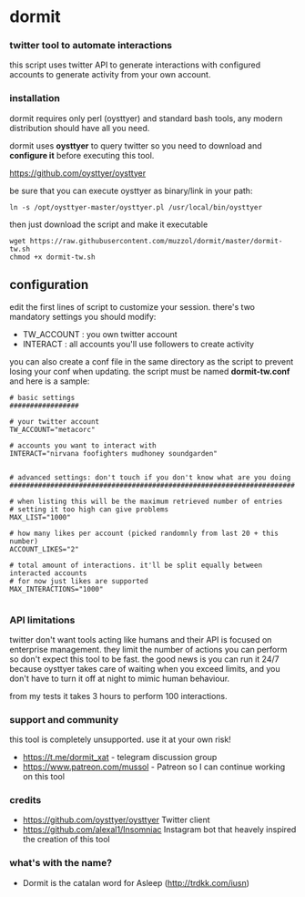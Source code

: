 # dormit
### twitter tool to automate interactions ###

this script uses twitter API to generate interactions with configured accounts to generate activity from your own account.

### installation ###

dormit requires only perl (oysttyer) and standard bash tools, any modern distribution should have all you need.

dormit uses **oysttyer** to query twitter so you need to download and **configure it** before executing this tool.

https://github.com/oysttyer/oysttyer

be sure that you can execute oysttyer as binary/link in your path:

    ln -s /opt/oysttyer-master/oysttyer.pl /usr/local/bin/oysttyer

then just download the script and make it executable

    wget https://raw.githubusercontent.com/muzzol/dormit/master/dormit-tw.sh
    chmod +x dormit-tw.sh


## configuration ##
edit the first lines of script to customize your session.
there's two mandatory settings you should modify:
* TW_ACCOUNT : you own twitter account
* INTERACT : all accounts you'll use followers to create activity

you can also create a conf file in the same directory as the script to prevent losing your conf when updating.
the script must be named **dormit-tw.conf** and here is a sample:
```
# basic settings
#################

# your twitter account
TW_ACCOUNT="metacorc"

# accounts you want to interact with
INTERACT="nirvana foofighters mudhoney soundgarden"


# advanced settings: don't touch if you don't know what are you doing
######################################################################

# when listing this will be the maximum retrieved number of entries
# setting it too high can give problems
MAX_LIST="1000"

# how many likes per account (picked randomnly from last 20 + this number)
ACCOUNT_LIKES="2"

# total amount of interactions. it'll be split equally between interacted accounts
# for now just likes are supported
MAX_INTERACTIONS="1000"


```


### API limitations ###
twitter don't want tools acting like humans and their API is focused on enterprise management.
they limit the number of actions you can perform so don't expect this tool to be fast.
the good news is you can run it 24/7 because oysttyer takes care of waiting when you exceed limits, and you don't have to turn it off at night to mimic human behaviour.

from my tests it takes 3 hours to perform 100 interactions.

### support and community ###

this tool is completely unsupported. use it at your own risk!
* https://t.me/dormit_xat - telegram discussion group
* https://www.patreon.com/mussol - Patreon so I can continue working on this tool


### credits ###
* https://github.com/oysttyer/oysttyer Twitter client
* https://github.com/alexal1/Insomniac Instagram bot that heavely inspired the creation of this tool

### what's with the name? ###
* Dormit is the catalan word for Asleep (http://trdkk.com/iusn)
